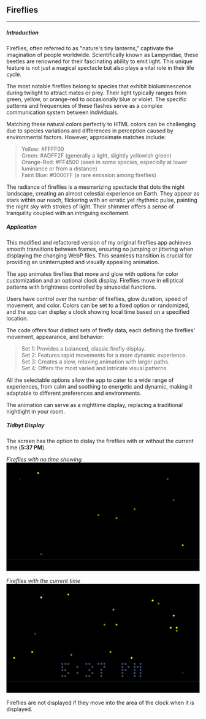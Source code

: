 ## Fireflies

---

##### <i>Introduction</i>

Fireflies, often referred to as "nature's tiny lanterns," captivate the imagination of people worldwide. Scientifically known as Lampyridae, these beetles are renowned for their fascinating ability to emit light. This unique feature is not just a magical spectacle but also plays a vital role in their life cycle.

The most notable fireflies belong to species that exhibit bioluminescence during twilight to attract mates or prey. Their light typically ranges from green, yellow, or orange-red to occasionally blue or violet. The specific patterns and frequencies of these flashes serve as a complex communication system between individuals.

Matching these natural colors perfectly to HTML colors can be challenging due to species variations and differences in perception caused by environmental factors. However, approximate matches include:

>Yellow: #FFFF00  
Green: #ADFF2F (generally a light, slightly yellowish green)  
Orange-Red: #FF4500 (seen in some species, especially at lower luminance or from a distance)  
Faint Blue: #0000FF (a rare emission among fireflies)  

The radiance of fireflies is a mesmerizing spectacle that dots the night landscape, creating an almost celestial experience on Earth. They appear as stars within our reach, flickering with an erratic yet rhythmic pulse, painting the night sky with strokes of light. Their shimmer offers a sense of tranquility coupled with an intriguing excitement.

##### <i>Application</i>

This modified and refactored version of my original fireflies app achieves smooth transitions between frames, ensuring no jumping or jittering when displaying the changing WebP files. This seamless transition is crucial for providing an uninterrupted and visually appealing animation.

The app animates fireflies that move and glow with options for color customization and an optional clock display. Fireflies move in elliptical patterns with brightness controlled by sinusoidal functions.

Users have control over the number of fireflies, glow duration, speed of movement, and color. Colors can be set to a fixed option or randomized, and the app can display a clock showing local time based on a specified location.

The code offers four distinct sets of firefly data, each defining the fireflies' movement, appearance, and behavior:

>Set 1: Provides a balanced, classic firefly display.  
Set 2: Features rapid movements for a more dynamic experience.  
Set 3: Creates a slow, relaxing animation with larger paths.  
Set 4: Offers the most varied and intricate visual patterns.  

All the selectable options allow the app to cater to a wide range of experiences, from calm and soothing to energetic and dynamic, making it adaptable to different preferences and environments.

The animation can serve as a nighttime display, replacing a traditional nightlight in your room.

##### <i>Tidbyt Display</i>
The screen has the option to dislay the fireflies with or without the current time (<b>5:37 PM</b>).

<i>Fireflies with no time showing</i>
<img src = "./fireflies-no clock.gif" width=900>

<i>Fireflies with the current time</i>
<img src = "./fireflies-clock.gif" width=900>

Fireflies are not displayed if they move into the area of the clock when it is displayed.
